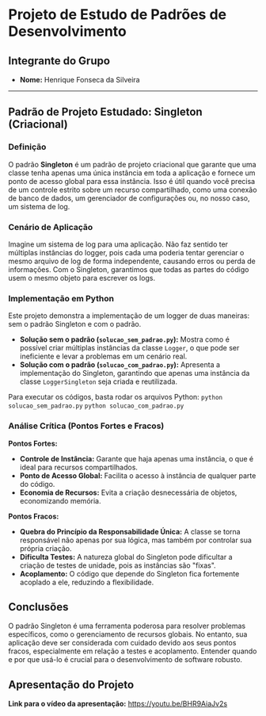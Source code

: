 # Projeto de Estudo de Padrões de Desenvolvimento

## Integrante do Grupo
* **Nome:** Henrique Fonseca da Silveira

---

## Padrão de Projeto Estudado: Singleton (Criacional)

### Definição
O padrão **Singleton** é um padrão de projeto criacional que garante que uma classe tenha apenas uma única instância em toda a aplicação e fornece um ponto de acesso global para essa instância. Isso é útil quando você precisa de um controle estrito sobre um recurso compartilhado, como uma conexão de banco de dados, um gerenciador de configurações ou, no nosso caso, um sistema de log.

### Cenário de Aplicação
Imagine um sistema de log para uma aplicação. Não faz sentido ter múltiplas instâncias do logger, pois cada uma poderia tentar gerenciar o mesmo arquivo de log de forma independente, causando erros ou perda de informações. Com o Singleton, garantimos que todas as partes do código usem o mesmo objeto para escrever os logs.

### Implementação em Python
Este projeto demonstra a implementação de um logger de duas maneiras: sem o padrão Singleton e com o padrão.

* **Solução sem o padrão (`solucao_sem_padrao.py`):** Mostra como é possível criar múltiplas instâncias da classe `Logger`, o que pode ser ineficiente e levar a problemas em um cenário real.
* **Solução com o padrão (`solucao_com_padrao.py`):** Apresenta a implementação do Singleton, garantindo que apenas uma instância da classe `LoggerSingleton` seja criada e reutilizada.

Para executar os códigos, basta rodar os arquivos Python:
`python solucao_sem_padrao.py`
`python solucao_com_padrao.py`

### Análise Crítica (Pontos Fortes e Fracos)

**Pontos Fortes:**
* **Controle de Instância:** Garante que haja apenas uma instância, o que é ideal para recursos compartilhados.
* **Ponto de Acesso Global:** Facilita o acesso à instância de qualquer parte do código.
* **Economia de Recursos:** Evita a criação desnecessária de objetos, economizando memória.

**Pontos Fracos:**
* **Quebra do Princípio da Responsabilidade Única:** A classe se torna responsável não apenas por sua lógica, mas também por controlar sua própria criação.
* **Dificulta Testes:** A natureza global do Singleton pode dificultar a criação de testes de unidade, pois as instâncias são "fixas".
* **Acoplamento:** O código que depende do Singleton fica fortemente acoplado a ele, reduzindo a flexibilidade.

## Conclusões
O padrão Singleton é uma ferramenta poderosa para resolver problemas específicos, como o gerenciamento de recursos globais. No entanto, sua aplicação deve ser considerada com cuidado devido aos seus pontos fracos, especialmente em relação a testes e acoplamento. Entender quando e por que usá-lo é crucial para o desenvolvimento de software robusto.

## Apresentação do Projeto
**Link para o vídeo da apresentação:** https://youtu.be/BHR9AiaJv2s
